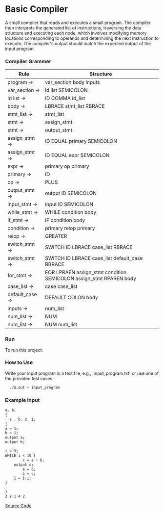 
# Basic Compiler

A small compiler that reads and executes a small program. The compiler then interprets the generated list of instructions, traversing the data structure and executing each node, which involves modifying memory locations corresponding to operands and determining the next instruction to execute. The compiler's output should match the expected output of the input program.

### Compiler Grammer
| Rule           | Structure 								|
|----------------|----------------------------------------------------------------------|
| program      → |  var_section body inputs                                             |
| var_section  → |  id list SEMICOLON                                                   |
| id list      → | ID COMMA id_list | ID                                                |
| body         → | LBRACE stmt_list RBRACE                                              |
| stmt_list    → | stmt_list | stmt                                                     |
| stmt         → | assign_stmt | while_stmt | if_stmt | switch_stmt | for_stmt          |
| stmt         → | output_stmt | input_stmt                                             |
| assign_stmt  → | ID EQUAL primary SEMICOLON                                           |
| assign_stmt  → | ID EQUAL expr SEMICOLON                                              |
| expr         → | primary op primary                                                   |
| primary      → | ID | NUM                                                             |
| op           → | PLUS | MINUS | MULT | DIV                                            |
| output_stmt  → | output ID SEMICOLON                                                  |
| input_stmt   → | input ID SEMICOLON                                                   |
| while_stmt   → | WHILE condition body                                                 |
| if_stmt      → | IF condition body                                                    |
| condition    → | primary relop primary                                                |
| relop        → | GREATER | LESS | NOTEQUAL                                            |
| switch_stmt  → | SWITCH ID LBRACE case_list RBRACE                                    |
| switch_stmt  → | SWITCH ID LBRACE case_list default_case RBRACE                       |
| for_stmt     → | FOR LPRAEN assign_stmt condition SEMICOLON assign_stmt RPAREN body   |
| case_list    → | case case_list | case                                                |
| default_case → | DEFAULT COLON body                                                   |
| inputs       → | num_list                                                             |
| num_list     → | NUM                                                                  |
| num_list     → |NUM num_list                                                          |

### Run

To run this project:

### How to Use

 Write your input program in a text file, e.g., 'input_program.txt' or use one of the provided test cases
```bash
  ./a.out < input_program
```

### Example input

```css
a, b;
{
  a , b, c, i;
{
a = 1;
b = 1;
output a;
output b;

i = 3;
WHILE i < 10 {
        c = a + b;
	output c;
        a = b;
        b = c;
	i = i+1;
}

}
3 2 1 4 2
```
[Source Code](https://github.com/airtimeEnthusiast/Simple_Compiler/tree/main)
